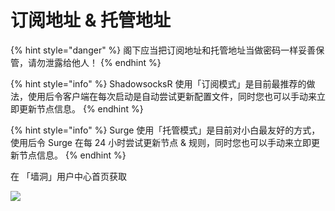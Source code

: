 # 订阅地址 & 托管地址

{% hint style="danger" %}
阁下应当把订阅地址和托管地址当做密码一样妥善保管，请勿泄露给他人！
{% endhint %}

{% hint style="info" %}
ShadowsocksR 使用「订阅模式」是目前最推荐的做法，使用后令客户端在每次启动是自动尝试更新配置文件，同时您也可以手动来立即更新节点信息。
{% endhint %}

{% hint style="info" %}
Surge 使用「托管模式」是目前对小白最友好的方式，使用后令 Surge 在每 24 小时尝试更新节点 & 规则，同时您也可以手动来立即更新节点信息。
{% endhint %}

在 「墙洞」用户中心首页获取

![](https://github.com/BrownRhined/HelpDocument/tree/603d2bd5d2643d4ceb2b12057796a97fc2d1df78/.gitbook/assets/meitu.jpg)

